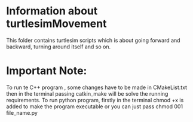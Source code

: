 # Information about turtlesimMovement
This folder contains turtlesim scripts which is about going forward and backward, turning around itself and so on.
# Important Note:
To run te C++ program , some changes have to be made in CMakeList.txt then in the terminal passing catkin_make will be solve the running requirements.
To run python program, firstly in the terminal chmod +x is added to make the program executable or you can just pass chmod 001 file_name.py
